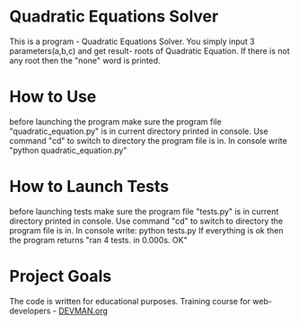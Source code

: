 # Quadratic Equations Solver

This is a  program - Quadratic Equations Solver.
You simply input 3 parameters(a,b,c) and get result- roots of Quadratic Equation.
If there is not any root  then the "none" word  is printed.


# How to Use
before launching the program make sure the  program file "quadratic_equation.py" is in current directory printed in console.
Use command "cd" to switch to directory the program file is in.
In console write "python quadratic_equation.py"


# How to Launch Tests
before launching tests make sure  the  program file "tests.py" is in current directory printed in console.
Use command "cd" to switch to directory the program file is in.
In console write: python tests.py
If everything is ok then the program returns "ran 4 tests. in 0.000s. OK"

# Project Goals

The code is written for educational purposes. Training course for web-developers - [DEVMAN.org](https://devman.org)
